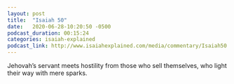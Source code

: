 ```yaml
---
layout: post
title:  "Isaiah 50"
date:   2020-06-28-10:20:50 -0500
podcast_duration: 00:15:24
categories: isaiah-explained
podcast_link: http://www.isaiahexplained.com/media/commentary/Isaiah50.mp3
---
```

Jehovah’s servant meets hostility from those who sell themselves, who light their way with mere sparks.
